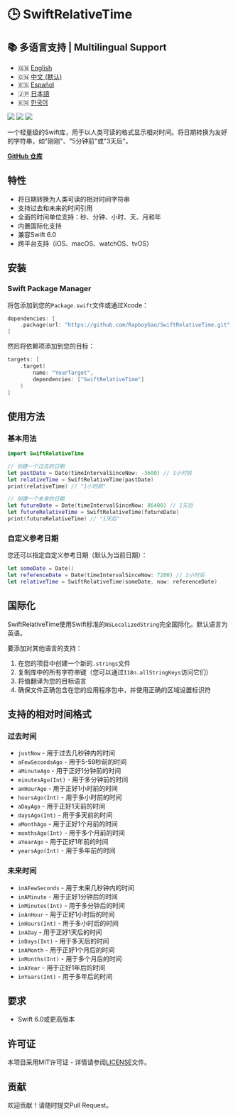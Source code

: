 # 🕒 SwiftRelativeTime

## 📚 多语言支持 | Multilingual Support

- 🇬🇧 [English](./README.md)
- 🇨🇳 [中文 (默认)](#)
- 🇪🇸 [Español](./README-es.md)
- 🇯🇵 [日本語](./README-ja.md)
- 🇰🇷 [한국어](./README-ko.md)

[![](https://img.shields.io/badge/Swift-6.0-FFAC45.svg)](https://swift.org/)
[![](https://img.shields.io/badge/platform-iOS%20%7C%20macOS%20%7C%20watchOS%20%7C%20tvOS-blue.svg)](https://github.com/RapboyGao/SwiftRelativeTime)
[![](https://img.shields.io/badge/license-MIT-green.svg)](https://github.com/RapboyGao/SwiftRelativeTime/blob/main/LICENSE)

一个轻量级的Swift库，用于以人类可读的格式显示相对时间。将日期转换为友好的字符串，如"刚刚"、"5分钟前"或"3天后"。

**[GitHub 仓库](https://github.com/RapboyGao/SwiftRelativeTime.git)**

## 特性

- 将日期转换为人类可读的相对时间字符串
- 支持过去和未来的时间引用
- 全面的时间单位支持：秒、分钟、小时、天、月和年
- 内置国际化支持
- 兼容Swift 6.0
- 跨平台支持（iOS、macOS、watchOS、tvOS）

## 安装

### Swift Package Manager

将包添加到您的`Package.swift`文件或通过Xcode：

```swift
dependencies: [
    .package(url: "https://github.com/RapboyGao/SwiftRelativeTime.git", from: "1.0.0")
]
```

然后将依赖项添加到您的目标：

```swift
targets: [
    .target(
        name: "YourTarget",
        dependencies: ["SwiftRelativeTime"]
    )
]
```

## 使用方法

### 基本用法

```swift
import SwiftRelativeTime

// 创建一个过去的日期
let pastDate = Date(timeIntervalSinceNow: -3600) // 1小时前
let relativeTime = SwiftRelativeTime(pastDate)
print(relativeTime) // "1小时前"

// 创建一个未来的日期
let futureDate = Date(timeIntervalSinceNow: 86400) // 1天后
let futureRelativeTime = SwiftRelativeTime(futureDate)
print(futureRelativeTime) // "1天后"
```

### 自定义参考日期

您还可以指定自定义参考日期（默认为当前日期）：

```swift
let someDate = Date()
let referenceDate = Date(timeIntervalSinceNow: 7200) // 2小时后
let relativeTime = SwiftRelativeTime(someDate, now: referenceDate)
```

## 国际化

SwiftRelativeTime使用Swift标准的`NSLocalizedString`完全国际化。默认语言为英语。

要添加对其他语言的支持：

1. 在您的项目中创建一个新的`.strings`文件
2. 复制库中的所有字符串键（您可以通过`I18n.allStringKeys`访问它们）
3. 将值翻译为您的目标语言
4. 确保文件正确包含在您的应用程序包中，并使用正确的区域设置标识符

## 支持的相对时间格式

### 过去时间

- `justNow` - 用于过去几秒钟内的时间
- `aFewSecondsAgo` - 用于5-59秒前的时间
- `aMinuteAgo` - 用于正好1分钟前的时间
- `minutesAgo(Int)` - 用于多分钟前的时间
- `anHourAgo` - 用于正好1小时前的时间
- `hoursAgo(Int)` - 用于多小时前的时间
- `aDayAgo` - 用于正好1天前的时间
- `daysAgo(Int)` - 用于多天前的时间
- `aMonthAgo` - 用于正好1个月前的时间
- `monthsAgo(Int)` - 用于多个月前的时间
- `aYearAgo` - 用于正好1年前的时间
- `yearsAgo(Int)` - 用于多年前的时间

### 未来时间

- `inAFewSeconds` - 用于未来几秒钟内的时间
- `inAMinute` - 用于正好1分钟后的时间
- `inMinutes(Int)` - 用于多分钟后的时间
- `inAnHour` - 用于正好1小时后的时间
- `inHours(Int)` - 用于多小时后的时间
- `inADay` - 用于正好1天后的时间
- `inDays(Int)` - 用于多天后的时间
- `inAMonth` - 用于正好1个月后的时间
- `inMonths(Int)` - 用于多个月后的时间
- `inAYear` - 用于正好1年后的时间
- `inYears(Int)` - 用于多年后的时间

## 要求

- Swift 6.0或更高版本

## 许可证

本项目采用MIT许可证 - 详情请参阅[LICENSE](LICENSE)文件。

## 贡献

欢迎贡献！请随时提交Pull Request。
